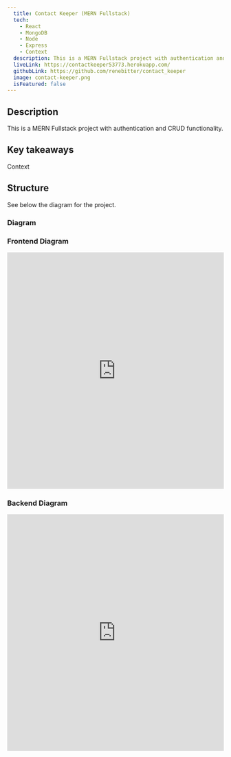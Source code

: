 ```yaml
---
  title: Contact Keeper (MERN Fullstack)
  tech:
    - React
    - MongoDB
    - Node
    - Express
    - Context
  description: This is a MERN Fullstack project with authentication and CRUD functionality.
  liveLink: https://contactkeeper53773.herokuapp.com/
  githubLink: https://github.com/renebitter/contact_keeper
  image: contact-keeper.png
  isFeatured: false
---
```


## Description

This is a MERN Fullstack project with authentication and CRUD functionality.

## Key takeaways

Context

## Structure

See below the diagram for the project.

### Diagram

### Frontend Diagram

<iframe style="border:none" width="100%" height="550" src="https://whimsical.com/embed/GEMgrQWZ5gscedo2cdh96Y"></iframe>

### Backend Diagram

<iframe style="border:none" width="100%" height="550" src="https://whimsical.com/embed/1ABxrptfzwLarfi5YJKX2"></iframe>
<br />
<br />
